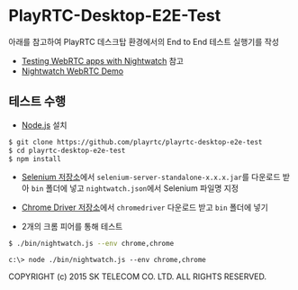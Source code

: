 # PlayRTC-Desktop-E2E-Test

아래를 참고하여 PlayRTC 데스크탑 환경에서의 End to End 테스트 실행기를 작성

- [Testing WebRTC apps with Nightwatch](http://nightwatchjs.org/blog/testing-webrtc-apps-with-nightwatch/) 참고
- [Nightwatch WebRTC Demo](https://github.com/beatfactor/nightwatch-webrtcdemo)


## 테스트 수행

- [Node.js](http://nodejs.org) 설치
```sh
$ git clone https://github.com/playrtc/playrtc-desktop-e2e-test
$ cd playrtc-desktop-e2e-test
$ npm install
```

- [Selenium 저장소](http://selenium-release.storage.googleapis.com/index.html)에서 `selenium-server-standalone-x.x.x.jar`를 다운로드 받아 `bin` 폴더에 넣고 `nightwatch.json`에서 Selenium 파일명 지정

- [Chrome Driver 저장소](http://chromedriver.storage.googleapis.com/index.html)에서 `chromedriver` 다운로드 받고 `bin` 폴더에 넣기

- 2개의 크롬 피어를 통해 테스트
```sh
$ ./bin/nightwatch.js --env chrome,chrome
```

```dos
c:\> node ./bin/nightwatch.js --env chrome,chrome
```

COPYRIGHT (c) 2015 SK TELECOM CO. LTD. ALL RIGHTS RESERVED.
